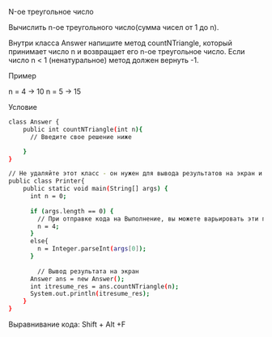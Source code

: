 N-ое треугольное число

Вычислить n-ое треугольного число(сумма чисел от 1 до n).

Внутри класса Answer напишите метод countNTriangle, который принимает число n и возвращает его n-ое треугольное число.
Если число n < 1 (ненатуральное) метод должен вернуть -1.

Пример

n = 4 -> 10
n = 5 -> 15


Условие
```sh
class Answer {
    public int countNTriangle(int n){
      // Введите свое решение ниже

    }
}

// Не удаляйте этот класс - он нужен для вывода результатов на экран и проверки
public class Printer{ 
    public static void main(String[] args) { 
      int n = 0;
      
      if (args.length == 0) {
        // При отправке кода на Выполнение, вы можете варьировать эти параметры
        n = 4;
      }
      else{
        n = Integer.parseInt(args[0]);
      }     
      
        // Вывод результата на экран
      Answer ans = new Answer(); 
      int itresume_res = ans.countNTriangle(n);     
      System.out.println(itresume_res);
    }
}
```
Выравнивание кода:
Shift + Alt +F
